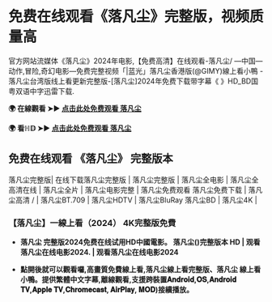 # 免费在线观看《落凡尘》完整版，视频质量高
 
官方网站流媒体《落凡尘》2024年电影,【免费高清】在线观看-落凡尘/ —中国—动作,冒险,奇幻电影—免费完整视频「|蓝光」落凡尘香港版(@GIMY)線上看小鴨 - 落凡尘台湾版线上看更新完整版-[落凡尘]2024年免费下载带字幕《 》HD_BD国粤双语中字迅雷下载.

**🌍 在線觀看 ➤► [点击此处免费观看 落凡尘](https://weflix.cloud/zh/movie/1303336/fall-into-the-mortal-world-gityawzh)**

**🌍 看ℍ𝔻 ➤► [点击此处免费观看 落凡尘](https://weflix.cloud/zh/movie/1303336/fall-into-the-mortal-world-gityawzh)**

## 免费在线观看 《落凡尘》 完整版本
落凡尘完整版| 在线下载落凡尘完整版 | 落凡尘完整版 | 落凡尘全电影 | 落凡尘全高清在线 | 落凡尘全片 | 落凡尘电影完整 | 落凡尘免费观看 落凡尘免费下载 | 落凡尘高清 / | 落凡尘BT.709 | 落凡尘HDTV | 落凡尘BluRay 落凡尘BD | 落凡尘4K |

### 【落凡尘】一線上看（2024） 4K完整版免費

- **落凡尘 完整版2024免费在线试用HD中國電影。 落凡尘()完整版本 HD | 观看落凡尘在线电影2024. | 观看落凡尘在线电影2024**

- **點開後就可以觀看囉,高畫質免費線上看,落凡尘線上看完整版、落凡尘 線上看小鴨。提供繁體中文字幕,離線觀看,支援跨裝置𝐀𝐧𝐝𝐫𝐨𝐢𝐝,𝐎𝐒,𝐀𝐧𝐝𝐫𝐨𝐢𝐝 𝐓𝐕,𝐀𝐩𝐩𝐥𝐞 𝐓𝐕,𝐂𝐡𝐫𝐨𝐦𝐞𝐜𝐚𝐬𝐭, 𝐀𝐢𝐫𝐏𝐥𝐚𝐲, 𝐌𝐎𝐃)接續播放。**
